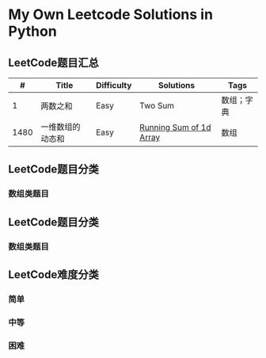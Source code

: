 # My Own Leetcode Solutions in Python

## LeetCode题目汇总


| # | Title                 | Difficulty |   Solutions | Tags |
| ----- | ----- | ----- | ----- | ----- |
| 1 |      两数之和          | Easy     | Two Sum | 数组；字典 |
| 1480 |   一维数组的动态和   | Easy    | [Running Sum of 1d Array](https://github.com/Kiwi-Fish/my_Leetcode_records/blob/main/python/1480_Running_Sum_of_1d_Array.md) | 数组 |

## LeetCode题目分类
### 数组类题目


## LeetCode题目分类
### 数组类题目

## LeetCode难度分类
### 简单
### 中等
### 困难
